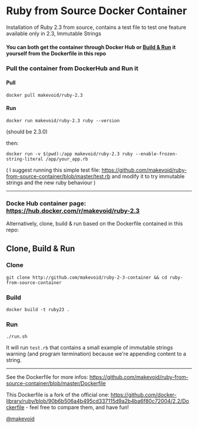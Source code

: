 # Ruby from Source Docker Container

Installation of Ruby 2.3 from source, contains a test file to test one feature available only in 2.3, Immutable Strings

#### You can both get the container through Docker Hub or [Build & Run](#clone) it yourself from the Dockerfile in this repo

### Pull the container from DockerHub and Run it

#### Pull

    docker pull makevoid/ruby-2.3
    
#### Run    
    
    docker run makevoid/ruby-2.3 ruby --version
    
(should be 2.3.0)    
    
then:     
    
    docker run -v $(pwd):/app makevoid/ruby-2.3 ruby --enable-frozen-string-literal /app/your_app.rb
    

( I suggest running this simple test file: https://github.com/makevoid/ruby-from-source-container/blob/master/test.rb and modify it to try immutable strings and the new ruby behaviour )

---

### Docke Hub container page: https://hub.docker.com/r/makevoid/ruby-2.3


Alternatively, clone, build & run based on the Dockerfile contained in this repo:

## Clone, Build & Run

### Clone 

    git clone http://github.com/makevoid/ruby-2-3-container && cd ruby-from-source-container

### Build

    docker build -t ruby23 .

### Run

    ./run.sh

It will run `test.rb` that contains a small example of immutable strings warning (and program termination) because we're appending content to a string.


---



See the Dockerfile for more infos: https://github.com/makevoid/ruby-from-source-container/blob/master/Dockerfile

This Dockerfile is a fork of the official one:  https://github.com/docker-library/ruby/blob/90b6b506a4b495cd337115d9a2b4ba6f80c72004/2.2/Dockerfile - feel free to compare them, and have fun!

[@makevoid](https://twitter.com/makevoid)



